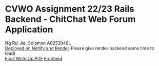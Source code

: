 # CVWO Assignment 22/23 Rails Backend - ChitChat Web Forum Application
Ng Rui Jie, Solomon A0253046L\
[Deployed on Netlify and Render](https://chitchatcvwo.netlify.app/)(Please give render backend some time to load)\
[Final Write Up PDF](NgRuiJieSolomon_A0253046L_FinalWriteup.pdf)
[Frontend](https://github.com/solomonng2001/cvwo-react-app-2022)
